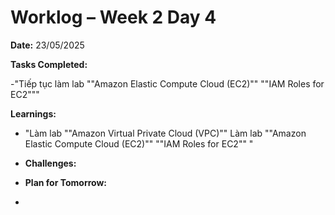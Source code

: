 # Worklog – Week 2 Day 4

**Date:** 23/05/2025

**Tasks Completed:**

-"Tiếp tục làm lab ""Amazon Elastic Compute Cloud (EC2)""
""IAM Roles for EC2"""

**Learnings:**

- "Làm lab ""Amazon Virtual Private Cloud (VPC)""
  Làm lab
  ""Amazon Elastic Compute Cloud (EC2)""
  ""IAM Roles for EC2""
  "

- **Challenges:**

- **Plan for Tomorrow:**

-
